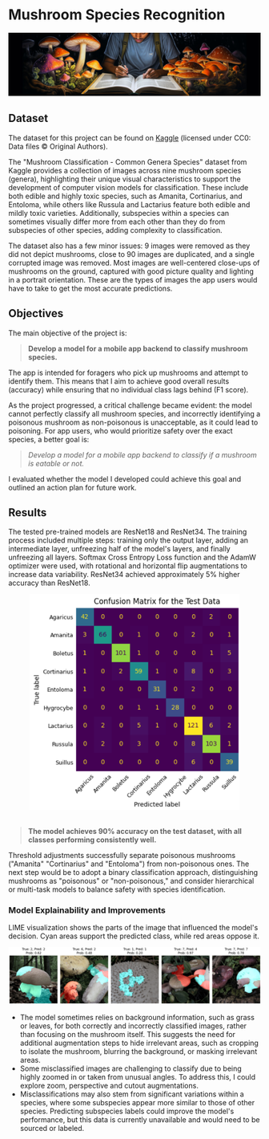 # Mushroom Species Recognition

![header](pictures/header.jpg)

## Dataset

The dataset for this project can be found on [Kaggle](https://www.kaggle.com/datasets/maysee/mushrooms-classification-common-genuss-images) (licensed under CC0: Data files © Original Authors).

The "Mushroom Classification - Common Genera Species" dataset from Kaggle provides a collection of images across nine mushroom species (genera), highlighting their unique visual characteristics to support the development of computer vision models for classification. These include both edible and highly toxic species, such as Amanita, Cortinarius, and Entoloma, while others like Russula and Lactarius feature both edible and mildly toxic varieties. Additionally, subspecies within a species can sometimes visually differ more from each other than they do from subspecies of other species, adding complexity to classification.

The dataset also has a few minor issues: 9 images were removed as they did not depict mushrooms, close to 90 images are duplicated, and a single corrupted image was removed. Most images are well-centered close-ups of mushrooms on the ground, captured with good picture quality and lighting in a portrait orientation. These are the types of images the app users would have to take to get the most accurate predictions.

## Objectives

The main objective of the project is:

> **Develop a model for a mobile app backend to classify mushroom species.**

The app is intended for foragers who pick up mushrooms and attempt to identify them. This means that I aim to achieve good overall results (accuracy) while ensuring that no individual class lags behind (F1 score).

As the project progressed, a critical challenge became evident: the model cannot perfectly classify all mushroom species, and incorrectly identifying a poisonous mushroom as non-poisonous is unacceptable, as it could lead to poisoning. For app users, who would prioritize safety over the exact species, a better goal is:

> *Develop a model for a mobile app backend to classify if a mushroom is eatable or not.*

I evaluated whether the model I developed could achieve this goal and outlined an action plan for future work.

## Results

The tested pre-trained models are ResNet18 and ResNet34. The training process included multiple steps: training only the output layer, adding an intermediate layer, unfreezing half of the model's layers, and finally unfreezing all layers. Softmax Cross Entropy Loss function and the AdamW optimizer were used, with rotational and horizontal flip augmentations to increase data variability. ResNet34 achieved approximately 5% higher accuracy than ResNet18.

<div align="center">
    <img src="pictures/confusion_matrix.png" alt="Confusion Matrix" width="420">
</div>

<br>

> **The model achieves 90% accuracy on the test dataset, with all classes performing consistently well.**

Threshold adjustments successfully separate poisonous mushrooms ("Amanita" "Cortinarius" and "Entoloma") from non-poisonous ones. The next step would be to adopt a binary classification approach, distinguishing mushrooms as "poisonous" or "non-poisonous," and consider hierarchical or multi-task models to balance safety with species identification.

### Model Explainability and Improvements

LIME visualization shows the parts of the image that influenced the model's decision. Cyan areas support the predicted class, while red areas oppose it.  

![LIME](pictures/LIME.png)

- The model sometimes relies on background information, such as grass or leaves, for both correctly and incorrectly classified images, rather than focusing on the mushroom itself. This suggests the need for additional augmentation steps to hide irrelevant areas, such as cropping to isolate the mushroom, blurring the background, or masking irrelevant areas.
- Some misclassified images are challenging to classify due to being highly zoomed in or taken from unusual angles. To address this, I could explore zoom, perspective and cutout augmentations.
- Misclassifications may also stem from significant variations within a species, where some subspecies appear more similar to those of other species. Predicting subspecies labels could improve the model's performance, but this data is currently unavailable and would need to be sourced or labeled.

